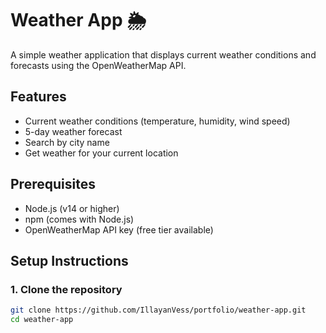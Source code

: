 # Weather App 🌦️

A simple weather application that displays current weather conditions and forecasts using the OpenWeatherMap API.

## Features
- Current weather conditions (temperature, humidity, wind speed)
- 5-day weather forecast
- Search by city name
- Get weather for your current location

## Prerequisites
- Node.js (v14 or higher)
- npm (comes with Node.js)
- OpenWeatherMap API key (free tier available)

## Setup Instructions

### 1. Clone the repository
```bash
git clone https://github.com/IllayanVess/portfolio/weather-app.git
cd weather-app

